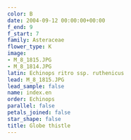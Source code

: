 ```yaml
---
color: B
date: 2004-09-12 00:00:00+00:00
f_end: 9
f_start: 7
family: Asteraceae
flower_type: K
image:
- M_8_1815.JPG
- M_8_1814.JPG
latin: Echinops ritro ssp. ruthenicus
lead: M_8_1815.JPG
lead_sample: false
name: index.en
order: Echinops
parallel: false
petals_joined: false
star_shape: false
title: Globe thistle
---
```

